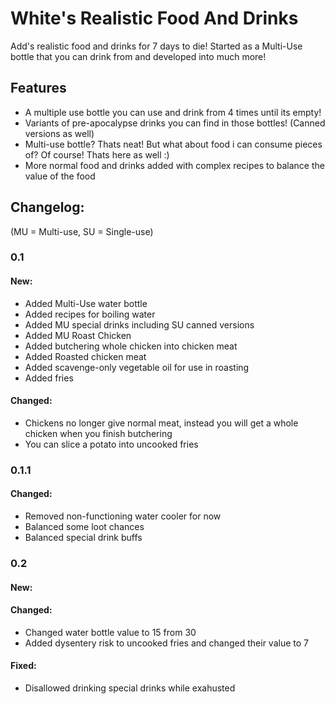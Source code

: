# White's Realistic Food And Drinks
Add's realistic food and drinks for 7 days to die! Started as a Multi-Use bottle that you can drink from and developed into much more!

 ## Features
- A multiple use bottle you can use and drink from 4 times until its empty!
- Variants of pre-apocalypse drinks you can find in those bottles! (Canned versions as well)
- Multi-use bottle? Thats neat! But what about food i can consume pieces of? Of course! Thats here as well :)
- More normal food and drinks added with complex recipes to balance the value of the food

## Changelog:

(MU = Multi-use, SU = Single-use)

### 0.1
#### New:
- Added Multi-Use water bottle
- Added recipes for boiling water
- Added MU special drinks including SU canned versions
- Added MU Roast Chicken
- Added butchering whole chicken into chicken meat
- Added Roasted chicken meat
- Added scavenge-only vegetable oil for use in roasting
- Added fries

#### Changed:
- Chickens no longer give normal meat, instead you will get a whole chicken when you finish butchering
- You can slice a potato into uncooked fries

### 0.1.1
#### Changed:
- Removed non-functioning water cooler for now
- Balanced some loot chances
- Balanced special drink buffs

### 0.2

#### New:
#### Changed:
- Changed water bottle value to 15 from 30
- Added dysentery risk to uncooked fries and changed their value to 7
#### Fixed:
- Disallowed drinking special drinks while exahusted
